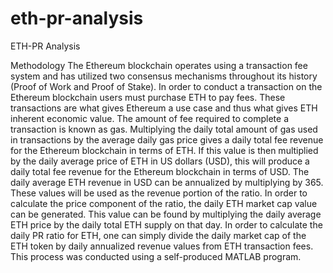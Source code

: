 # eth-pr-analysis
ETH-PR Analysis

Methodology
The Ethereum blockchain operates using a transaction fee system and has utilized two consensus mechanisms throughout its history (Proof of Work and Proof of Stake). In order to conduct a transaction on the Ethereum blockchain users must purchase ETH to pay fees. These transactions are what gives Ethereum a use case and thus what gives ETH inherent economic value. The amount of fee required to complete a transaction is known as gas. Multiplying the daily total amount of gas used in transactions by the average daily gas price gives a daily total fee revenue for the Ethereum blockchain in terms of ETH. If this value is then multiplied by the daily average price of ETH in US dollars (USD), this will produce a daily total fee revenue for the Ethereum blockchain in terms of USD. The daily average ETH revenue in USD can be annualized by multiplying by 365. These values will be used as the revenue portion of the ratio. In order to calculate the price component of the ratio, the daily ETH market cap value can be generated. This value can be found by multiplying the daily average ETH price by the daily total ETH supply on that day. In order to calculate the daily PR ratio for ETH, one can simply divide the daily market cap of the ETH token by daily annualized revenue values from ETH transaction fees. This process was conducted using a self-produced MATLAB program.

